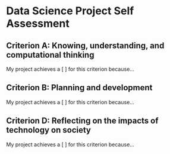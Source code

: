 # Data Science Project Self Assessment

## Criterion A: Knowing, understanding, and computational thinking

My project achieves a [ ] for this criterion because...

## Criterion B: Planning and development

My project achieves a [ ] for this criterion because...

## Criterion D: Reflecting on the impacts of technology on society

My project achieves a [ ] for this criterion because...
